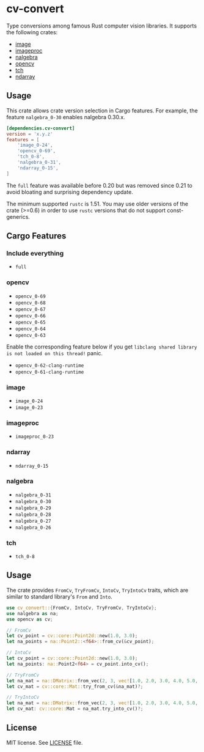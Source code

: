 # cv-convert

Type conversions among famous Rust computer vision libraries. It supports the following crates:

- [image](https://crates.io/crates/image)
- [imageproc](https://crates.io/crates/imageproc)
- [nalgebra](https://crates.io/crates/nalgebra)
- [opencv](https://crates.io/crates/opencv)
- [tch](https://crates.io/crates/tch)
- [ndarray](https://crates.io/crates/ndarray)

## Usage

This crate allows crate version selection in Cargo features.
For example, the feature `nalgebra_0-30` enables nalgebra 0.30.x.

```toml
[dependencies.cv-convert]
version = 'x.y.z'
features = [
    'image_0-24',
    'opencv_0-69',
    'tch_0-8',
    'nalgebra_0-31',
    'ndarray_0-15',
]
```

The `full` feature was available before 0.20 but was removed since 0.21 to avoid bloating and surprising dependency update.

The minimum supported `rustc` is 1.51. You may use older versions of the crate (>=0.6) in order to use `rustc` versions that do not support const-generics.

## Cargo Features

### Include everything

- `full`

### opencv

- `opencv_0-69`
- `opencv_0-68`
- `opencv_0-67`
- `opencv_0-66`
- `opencv_0-65`
- `opencv_0-64`
- `opencv_0-63`

Enable the corresponding feature below if you get `libclang shared library is not loaded on this thread!` panic.

- `opencv_0-62-clang-runtime`
- `opencv_0-61-clang-runtime`

### image

- `image_0-24`
- `image_0-23`

### imageproc

- `imageproc_0-23`

### ndarray

- `ndarray_0-15`

### nalgebra

- `nalgebra_0-31`
- `nalgebra_0-30`
- `nalgebra_0-29`
- `nalgebra_0-28`
- `nalgebra_0-27`
- `nalgebra_0-26`

### tch

- `tch_0-8`

## Usage

The crate provides `FromCv`, `TryFromCv`, `IntoCv`, `TryIntoCv` traits, which are similar to standard library's `From` and `Into`.

```rust
use cv_convert::{FromCv, IntoCv, TryFromCv, TryIntoCv};
use nalgebra as na;
use opencv as cv;

// FromCv
let cv_point = cv::core::Point2d::new(1.0, 3.0);
let na_points = na::Point2::<f64>::from_cv(&cv_point);

// IntoCv
let cv_point = cv::core::Point2d::new(1.0, 3.0);
let na_points: na::Point2<f64> = cv_point.into_cv();

// TryFromCv
let na_mat = na::DMatrix::from_vec(2, 3, vec![1.0, 2.0, 3.0, 4.0, 5.0, 6.0]);
let cv_mat = cv::core::Mat::try_from_cv(&na_mat)?;

// TryIntoCv
let na_mat = na::DMatrix::from_vec(2, 3, vec![1.0, 2.0, 3.0, 4.0, 5.0, 6.0]);
let cv_mat: cv::core::Mat = na_mat.try_into_cv()?;
```

## License

MIT license. See [LICENSE](LICENSE.txt) file.
